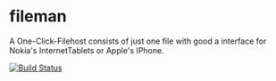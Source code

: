 # fileman
A One-Click-Filehost consists of just one file with good a interface for Nokia's InternetTablets or Apple's IPhone.

[![Build Status](http://phpci.geeq.de/build-status/image/1?branch=master)](http://phpci.geeq.de/build-status/image/1?branch=master)
